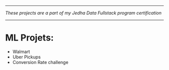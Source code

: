 -----------------------------------------------------------------------------------------------------------------------------

*These projects are a part of my Jedha Data Fullstack program certification*

-----------------------------------------------------------------------------------------------------------------------------

# ML Projets:
* Walmart
* Uber Pickups
* Conversion Rate challenge
